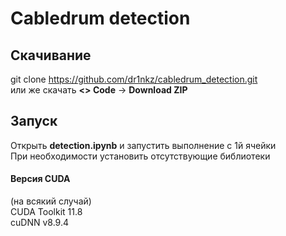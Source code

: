 # Cabledrum detection

## Скачивание
git clone https://github.com/dr1nkz/cabledrum_detection.git \
или же скачать **<> Code** -> **Download ZIP**

## Запуск
Открыть **detection.ipynb** и запустить выполнение с 1й ячейки \
При необходимости установить отсутствующие библиотеки

#### Версия CUDA
(на всякий случай)\
CUDA Toolkit 11.8\
cuDNN v8.9.4